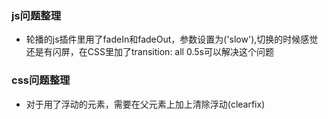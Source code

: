 ### js问题整理
* 轮播的js插件里用了fadeIn和fadeOut，参数设置为('slow'),切换的时候感觉还是有闪屏，在CSS里加了transition: all 0.5s可以解决这个问题

### css问题整理
* 对于用了浮动的元素，需要在父元素上加上清除浮动(clearfix)